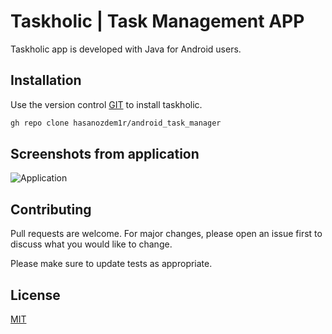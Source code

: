 # Taskholic | Task Management APP

Taskholic app is developed with Java for Android users.

## Installation

Use the version control [GIT](https://git-scm.com/) to install taskholic.

```bash
gh repo clone hasanozdem1r/android_task_manager
```

## Screenshots from application

![Application](https://raw.githubusercontent.com/hasanozdem1r/android_task_manager/master/LoginAc.JPG)

## Contributing
Pull requests are welcome. For major changes, please open an issue first to discuss what you would like to change.

Please make sure to update tests as appropriate.

## License
[MIT](https://choosealicense.com/licenses/mit/)
